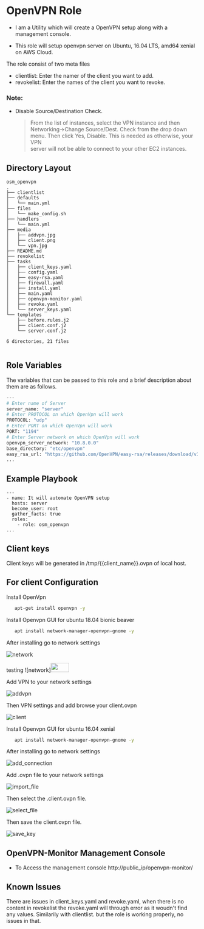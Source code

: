 #

OpenVPN Role
============

- I am a Utility which will create a OpenVPN setup along with a management console.

- This role will setup openvpn server on Ubuntu, 16.04 LTS, amd64 xenial on AWS Cloud.

The role consist of two meta files
- clientlist: Enter the namer of the client you want to add.
- revokelist: Enter the names of the client you want to revoke.

### Note:  
  - Disable Source/Destination Check. 
     
     > From the list of instances, select the VPN instance and then Networking->Change Source/Dest. 
     > Check from the drop down menu. Then click Yes, Disable. This is needed as otherwise, your VPN  
     > server will not be able to connect to your other EC2 instances.

Directory Layout
----------------
```
osm_openvpn
.
├── clientlist
├── defaults
│   └── main.yml
├── files
│   └── make_config.sh
├── handlers
│   └── main.yml
├── media
│   ├── addvpn.jpg
│   ├── client.png
│   └── vpn.jpg
├── README.md
├── revokelist
├── tasks
│   ├── client_keys.yaml
│   ├── config.yaml
│   ├── easy-rsa.yaml
│   ├── firewall.yaml
│   ├── install.yaml
│   ├── main.yaml
│   ├── openvpn-monitor.yaml
│   ├── revoke.yaml
│   └── server_keys.yaml
└── templates
    ├── before.rules.j2
    ├── client.conf.j2
    └── server.conf.j2

6 directories, 21 files


```

Role Variables
--------------

The variables that can be passed to this role and a brief description about them are as follows.

```sh
---
# Enter name of Server
server_name: "server"
# Enter PROTOCOL on which OpenVpn will work
PROTOCOL: "udp"
# Enter PORT on which OpenVpn will work
PORT: "1194"
# Enter Server network on which OpenVpn will work
openvpn_server_network: "10.8.0.0"
base_directory: "etc/openvpn"
easy_rsa_url: "https://github.com/OpenVPN/easy-rsa/releases/download/v3.0.4/EasyRSA-3.0.4.tgz"
...


```

Example Playbook
----------------
```
---
- name: It will automate OpenVPN setup
  hosts: server
  become_user: root
  gather_facts: true
  roles:
    - role: osm_openvpn
...

```
Client keys
-----------

Client keys will be generated in /tmp/{{client_name}}.ovpn of local host.

For client Configuration
------------------------

Install OpenVpn

```sh
   apt-get install openvpn -y

```

Install Openvpn GUI for ubuntu 18.04 bionic beaver


```sh
   apt install network-manager-openvpn-gnome -y
```

After installing go to network settings

![network](https://raw.githubusercontent.com/OT-OSM/openvpn/master/media/vpn.jpg)

testing
![network]<img src="https://raw.githubusercontent.com/OT-OSM/openvpn/master/media/vpn.jpg" height="24" width="48">

Add VPN to your network settings

![addvpn](https://raw.githubusercontent.com/OT-OSM/openvpn/master/media/addvpn.jpg)

Then VPN settings and add browse your client.ovpn

![client](https://raw.githubusercontent.com/OT-OSM/openvpn/master/media/client.png)

Install Openvpn GUI for ubuntu 16.04 xenial

```sh
   apt install network-manager-openvpn-gnome -y
```

After installing go to network settings

![add_connection](https://raw.githubusercontent.com/OT-OSM/openvpn/master/media/add_connection.png)

Add .ovpn file to your network settings

![import_file](https://raw.githubusercontent.com/OT-OSM/openvpn/master/media/import_file.png)

Then select the .client.ovpn file.

![select_file](https://raw.githubusercontent.com/OT-OSM/openvpn/master/media/select_file.png)

Then save the client.ovpn file.

![save_key](https://raw.githubusercontent.com/OT-OSM/openvpn/master/media/save_key.png)



OpenVPN-Monitor Management Console
----------------------------------

- To Access the management console  http://public_ip/openvpn-monitor/


Known Issues
------------

There are issues in client_keys.yaml and revoke.yaml, when there is no content in revokelist the revoke.yaml will through error as it woudn't find any values. Similarily with clientlist.
but the role is working properly, no issues in that.

